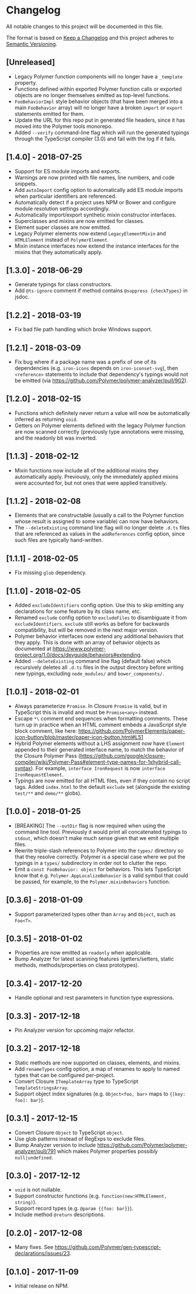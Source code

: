 # Changelog
All notable changes to this project will be documented in this file.

The format is based on [Keep a Changelog](http://keepachangelog.com/en/1.0.0/)
and this project adheres to [Semantic Versioning](http://semver.org/spec/v2.0.0.html).

## [Unreleased]
* Legacy Polymer function components will no longer have a `_template`
  property.
* Functions defined within exported Polymer function calls or exported objects
  are no longer themselves emitted as top-level functions.
* `FooBehaviorImpl` style behavior objects (that have been merged into a main
  `FooBehavior` array) will no longer have a broken `import` or `export`
  statements emitted for them.
* Update the URL for this repo put in generated file headers, since it has moved
  into the Polymer tools monorepo.
* Added `--verify` command-line flag which will run the generated typings
  through the TypeScript compiler (3.0) and fail with the log if it fails.

## [1.4.0] - 2018-07-25
- Support for ES module imports and exports.
- Warnings are now printed with file names, line numbers, and code snippets.
- Add `autoImport` config option to automatically add ES module imports when
  particular identifiers are referenced.
- Automatically detect if a project uses NPM or Bower and configure module
  resolution settings accordingly.
- Automatically import/export synthetic mixin constructor interfaces.
- Superclasses and mixins are now emitted for classes.
- Element super classes are now emitted.
- Legacy Polymer elements now extend `LegacyElementMixin` and `HTMLElement`
  instead of `PolymerElement`.
- Mixin instance interfaces now extend the instance interfaces for the mixins
  that they automatically apply.

## [1.3.0] - 2018-06-29
- Generate typings for class constructors.
- Add `@ts-ignore` comment if method contains `@suppress {checkTypes}` in jsdoc.

## [1.2.2] - 2018-03-19
- Fix bad file path handling which broke Windows support.

## [1.2.1] - 2018-03-09
- Fix bug where if a package name was a prefix of one of its dependencies (e.g.
  `iron-icons` depends on `iron-iconset-svg`), then `<reference>` statements to
  include that dependency's typings would not be emitted (via
  https://github.com/Polymer/polymer-analyzer/pull/902).

## [1.2.0] - 2018-02-15
- Functions which definitely never return a value will now be automatically
  inferred as returning `void`.
- Getters on Polymer elements defined with the legacy Polymer function are now
  scanned correctly (previously type annotations were missing, and the readonly
  bit was inverted.

## [1.1.3] - 2018-02-12
- Mixin functions now include all of the additional mixins they automatically
  apply. Previously, only the immediately applied mixins were accounted for, but
  not ones that were applied transitively.

## [1.1.2] - 2018-02-08
- Elements that are constructable (usually a call to the Polymer function whose
  result is assigned to some variable) can now have behaviors.
- The `--deleteExisting` command line flag will no longer delete `.d.ts` files
  that are referenced as values in the `addReferences` config option, since such
  files are typically hand-written.

## [1.1.1] - 2018-02-05
- Fix missing `glob` dependency.

## [1.1.0] - 2018-02-05
- Added `excludeIdentifiers` config option. Use this to skip emitting any
  declarations for some feature by its class name, etc.
- Renamed `exclude` config option to `excludeFiles` to disambiguate it from
  `excludeIdentifiers`. `exclude` still works as before for backwards
  compatibility, but will be removed in the next major version.
- Polymer behavior interfaces now extend any additional behaviors that they
  apply. This is done with an array of behavior objects as documented at
  https://www.polymer-project.org/1.0/docs/devguide/behaviors#extending.
- Added `--deleteExisting` command line flag (default false) which recursively
  deletes all `.d.ts` files in the output directory before writing new typings,
  excluding `node_modules/` and `bower_components/`.

## [1.0.1] - 2018-02-01
- Always parameterize `Promise`. In Closure `Promise` is valid, but in
  TypeScript this is invalid and must be `Promise<any>` instead.
- Escape `*\` comment end sequences when formatting comments. These turn up in
  practice when an HTML comment embeds a JavaScript style block comment, like
  here:
  https://github.com/PolymerElements/paper-icon-button/blob/master/paper-icon-button.html#L51
- Hybrid Polymer elements without a LHS assignment now have `Element` appended
  to their generated interface name, to match the behavior of the Closure
  Polymer Pass
  (https://github.com/google/closure-compiler/wiki/Polymer-Pass#element-type-names-for-1xhybrid-call-syntax).
  For example, `interface IronRequest` is now `interface IronRequestElement`.
- Typings are now emitted for all HTML files, even if they contain no script
  tags. Added `index.html` to the default `exclude` set (alongside the existing
  `test/**` and `demo/**` globs).

## [1.0.0] - 2018-01-25
- [BREAKING] The `--outDir` flag is now required when using the command line
  tool. Previously it would print all concatenated typings to `stdout`, which
  doesn't make much sense given that we emit multiple files.
- Rewrite triple-slash references to Polymer into the `types/` directory so that
  they resolve correctly. Polymer is a special case where we put the typings in
  a `types/` subdirectory in order not to clutter the repo.
- Emit a `const FooBehavior: object` for behaviors. This lets TypeScript know
  that e.g. `Polymer.AppLocalizeBehavior` is a valid symbol that could be
  passed, for example, to the `Polymer.mixinBehaviors` function.

## [0.3.6] - 2018-01-09
- Support parameterized types other than `Array` and `Object`, such as `Foo<T>`.

## [0.3.5] - 2018-01-02
- Properties are now emitted as `readonly` when applicable.
- Bump Analyzer for latest scanning features (getters/setters, static methods,
  methods/properties on class prototypes).

## [0.3.4] - 2017-12-20
- Handle optional and rest parameters in function type expressions.

## [0.3.3] - 2017-12-18
- Pin Analyzer version for upcoming major refactor.

## [0.3.2] - 2017-12-18
- Static methods are now supported on classes, elements, and mixins.
- Add `renameTypes` config option, a map of renames to apply to named types that
  can be configured per-project.
- Convert Closure `ITemplateArray` type to TypeScript `TemplateStringsArray`.
- Support object index signatures (e.g. `Object<foo, bar>` maps to `{[key: foo]:
  bar}`).

## [0.3.1] - 2017-12-15
- Convert Closure `Object` to TypeScript `object`.
- Use glob patterns instead of RegExps to exclude files.
- Bump Analyzer version to include
  https://github.com/Polymer/polymer-analyzer/pull/791 which makes Polymer
  properties possibly `null|undefined`.

## [0.3.0] - 2017-12-12
- `void` is not nullable.
- Support constructor functions (e.g. `function(new:HTMLElement, string)`).
- Support record types (e.g. `@param {{foo: bar}}`).
- Include method `@return` descriptions.

## [0.2.0] - 2017-12-08
- Many fixes. See
  https://github.com/Polymer/gen-typescript-declarations/issues/23.

## [0.1.0] - 2017-11-09
- Initial release on NPM.
